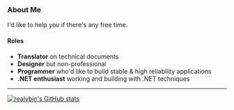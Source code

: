### About Me

I'd like to help you if there's any free time.

#### Roles

- **Translator** on technical documents
- **Designer** but non-professional
- **Programmer** who'd like to build stable & high reliability applications
- **.NET enthusiast** working and building with .NET techniques

---
<a href="http://www.github.com/realybin"><img src="https://github-readme-stats.vercel.app/api?username=realybin&show_icons=true&hide=&count_private=true&title_color=92dd2e&text_color=ffffff&icon_color=ffffff&bg_color=000000&hide_border=true" alt="realybin's GitHub stats" /></a>
